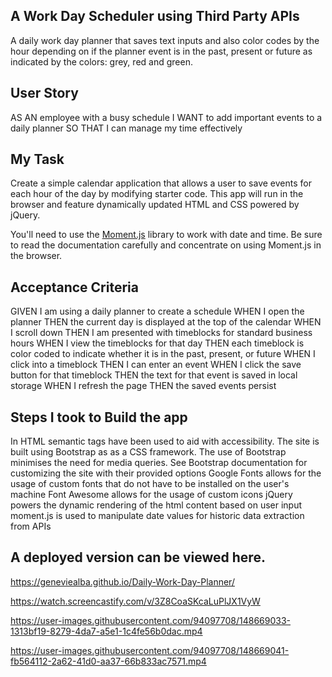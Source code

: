 ## A Work Day Scheduler using Third Party APIs 
A daily work day planner that saves text inputs and also color codes by the hour depending on if the planner event is in the past, present or future as indicated by the colors: grey, red and green.



## User Story

AS AN employee with a busy schedule
I WANT to add important events to a daily planner
SO THAT I can manage my time effectively


## My Task

Create a simple calendar application that allows a user to save events for each hour of the day by modifying starter code. This app will run in the browser and feature dynamically updated HTML and CSS powered by jQuery.

You'll need to use the [Moment.js](https://momentjs.com/) library to work with date and time. Be sure to read the documentation carefully and concentrate on using Moment.js in the browser.

## Acceptance Criteria

GIVEN I am using a daily planner to create a schedule
WHEN I open the planner
THEN the current day is displayed at the top of the calendar
WHEN I scroll down
THEN I am presented with timeblocks for standard business hours
WHEN I view the timeblocks for that day
THEN each timeblock is color coded to indicate whether it is in the past, present, or future
WHEN I click into a timeblock
THEN I can enter an event
WHEN I click the save button for that timeblock
THEN the text for that event is saved in local storage
WHEN I refresh the page
THEN the saved events persist


## Steps I took to Build the app 
In HTML semantic tags have been used to aid with accessibility.
The site is built using Bootstrap as as a CSS framework.
The use of Bootstrap minimises the need for media queries.
See Bootstrap documentation for customizing the site with their provided options
Google Fonts allows for the usage of custom fonts that do not have to be installed on the user's machine
Font Awesome allows for the usage of custom icons
jQuery powers the dynamic rendering of the html content based on user input
moment.js is used to manipulate date values for historic data extraction from APIs

## A deployed version can be viewed here.
https://geneviealba.github.io/Daily-Work-Day-Planner/

https://watch.screencastify.com/v/3Z8CoaSKcaLuPlJX1VyW


https://user-images.githubusercontent.com/94097708/148669033-1313bf19-8279-4da7-a5e1-1c4fe56b0dac.mp4



https://user-images.githubusercontent.com/94097708/148669041-fb564112-2a62-41d0-aa37-66b833ac7571.mp4




        
    

